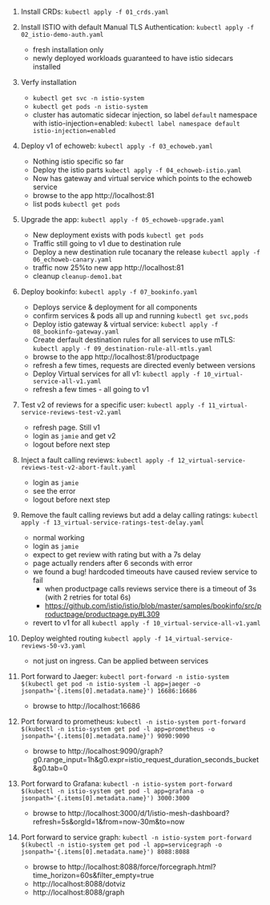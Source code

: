 1. Install CRDs: ```kubectl apply -f 01_crds.yaml```

2. Install ISTIO with default Manual TLS Authentication: ```kubectl apply -f 02_istio-demo-auth.yaml```

   - fresh installation only
   - newly deployed workloads guaranteed to have istio sidecars installed


3. Verfy installation
   - `kubectl get svc -n istio-system`
   - `kubectl get pods -n istio-system`
   - cluster has automatic sidecar injection, so label `default` namespace with istio-injection=enabled: `kubectl label namespace default istio-injection=enabled`


4. Deploy v1 of echoweb: `kubectl apply -f 03_echoweb.yaml`
     - Nothing istio specific so far
     - Deploy the istio parts `kubectl apply -f 04_echoweb-istio.yaml`
     - Now has gateway and virtual service which points to the echoweb service
     - browse to the app http://localhost:81
     - list pods `kubectl get pods`
     
5. Upgrade the app: `kubectl apply -f 05_echoweb-upgrade.yaml`
     - New deployment exists with pods `kubectl get pods`
     - Traffic still going to v1 due to destination rule
     - Deploy a new destination rule tocanary the release `kubectl apply -f 06_echoweb-canary.yaml`
     - traffic now 25%to new app http://localhost:81
     - cleanup `cleanup-demo1.bat`


6. Deploy bookinfo: `kubectl apply -f 07_bookinfo.yaml`
     - Deploys service & deployment for all components
     - confirm services & pods all up and running `kubectl get svc,pods`
     - Deploy istio gateway & virtual service: `kubectl apply -f 08_bookinfo-gateway.yaml`
     - Create derfault destination rules for all services to use mTLS: `kubectl apply -f 09_destination-rule-all-mtls.yaml`
     - browse to the app http://localhost:81/productpage
     - refresh a few times, requests are directed evenly between versions
     - Deploy Virtual services for all v1: `kubectl apply -f 10_virtual-service-all-v1.yaml`
     - refresh a few times - all going to v1

7. Test v2 of reviews for a specific user: `kubectl apply -f 11_virtual-service-reviews-test-v2.yaml`
     - refresh page. Still v1
     - login as `jamie` and get v2
     - logout before next step

8. Inject a fault calling reviews: `kubectl apply -f 12_virtual-service-reviews-test-v2-abort-fault.yaml`
     - login as `jamie`
     - see the error
     - logout before next step

9. Remove the fault calling reviews but add a delay calling ratings: `kubectl apply -f 13_virtual-service-ratings-test-delay.yaml`
     - normal working
     - login as `jamie`
     - expect to get review with rating but with a 7s delay
     - page actually renders after 6 seconds with error
     - we found a bug! hardcoded timeouts have caused review service to fail
          - when productpage calls reviews service there is a timeout of 3s (with 2 retries for total 6s)
         - https://github.com/istio/istio/blob/master/samples/bookinfo/src/productpage/productpage.py#L309
     - revert to v1 for all `kubectl apply -f 10_virtual-service-all-v1.yaml`

10. Deploy weighted routing `kubectl apply -f 14_virtual-service-reviews-50-v3.yaml`
     - not just on ingress. Can be applied between services

11. Port forward to Jaeger: `kubectl port-forward -n istio-system $(kubectl get pod -n istio-system -l app=jaeger -o jsonpath='{.items[0].metadata.name}') 16686:16686`
     - browse to http://localhost:16686

12. Port forward to prometheus: `kubectl -n istio-system port-forward $(kubectl -n istio-system get pod -l app=prometheus -o jsonpath='{.items[0].metadata.name}') 9090:9090 `
     - browse to http://localhost:9090/graph?g0.range_input=1h&g0.expr=istio_request_duration_seconds_bucket&g0.tab=0

13. Port forward to Grafana: `kubectl -n istio-system port-forward $(kubectl -n istio-system get pod -l app=grafana -o jsonpath='{.items[0].metadata.name}') 3000:3000`
     - browse to http://localhost:3000/d/1/istio-mesh-dashboard?refresh=5s&orgId=1&from=now-30m&to=now

14. Port forward to service graph: `kubectl -n istio-system port-forward $(kubectl -n istio-system get pod -l app=servicegraph -o jsonpath='{.items[0].metadata.name}') 8088:8088`
     - browse to http://localhost:8088/force/forcegraph.html?time_horizon=60s&filter_empty=true
     - http://localhost:8088/dotviz
     - http://localhost:8088/graph

     




